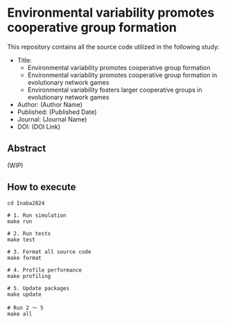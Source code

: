 # Environmental variability promotes cooperative group formation

This repository contains all the source code utilized in the following study:

- Title:
  - Environmental variability promotes cooperative group formation
  - Environmental variability promotes cooperative group formation in evolutionary network games
  - Environmental variability fosters larger cooperative groups in evolutionary network games
- Author: (Author Name)
- Published: (Published Date)
- Journal: (Journal Name)
- DOI: (DOI Link)

## Abstract

(WIP)

## How to execute

```
cd Inaba2024

# 1. Run simulation
make run

# 2. Run tests
make test

# 3. Format all source code
make format

# 4. Profile performance
make profiling

# 5. Update packages
make update

# Run 2 〜 5
make all
```
